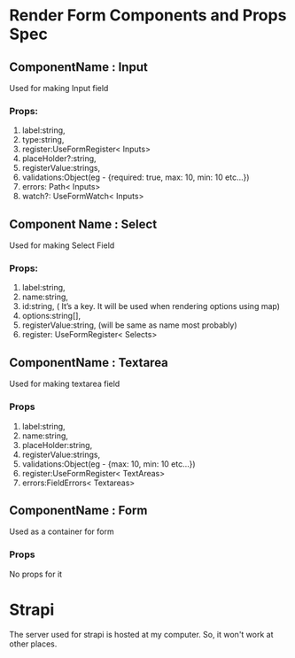 # Render Form Components and Props Spec
## ComponentName : Input
Used for making Input field
### Props: 
1. label:string,
2. type:string,
3. register:UseFormRegister< Inputs>
4. placeHolder?:string,
5. registerValue:strings,
6. validations:Object(eg - {required: true, max: 10, min: 10 etc…})
7. errors: Path< Inputs>
8. watch?: UseFormWatch< Inputs>
## Component Name : Select
Used for making Select Field
### Props:
1. label:string,
2. name:string,
3. id:string, ( It’s a key. It will be used when rendering options using map)
4. options:string[],
5. registerValue:string, (will be same as name most probably)
6. register: UseFormRegister< Selects>
## ComponentName : Textarea
Used for making textarea field
### Props 
1. label:string,
2. name:string,
3. placeHolder:string,
4. registerValue:strings,
5. validations:Object(eg - {max: 10, min: 10 etc…})
6. register:UseFormRegister< TextAreas>
6. errors:FieldErrors< Textareas>

## ComponentName : Form
Used as a container for form
### Props
No props for it

# Strapi
The server used for strapi is hosted at my computer. So, it won't work at other places.
